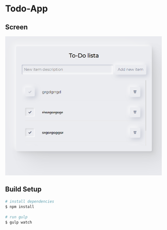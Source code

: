 # Todo-App

## Screen
![ToDo App](/assets/img/prtSc.png)

## Build Setup
```bash
# install dependencies
$ npm install

# run gulp
$ gulp watch
